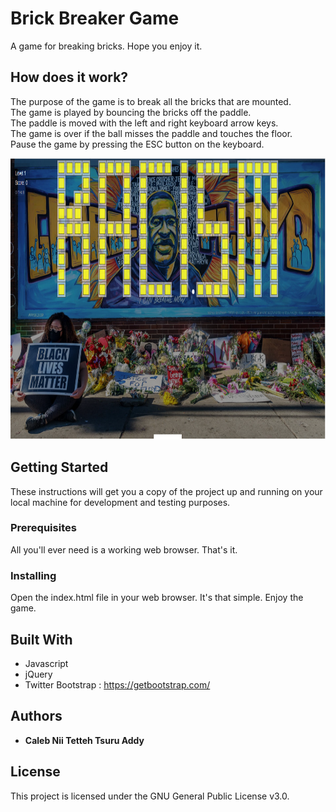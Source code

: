 # Brick Breaker Game
A game for breaking bricks.
Hope you enjoy it.  

How does it work?
-----------------
The purpose of the game is to break all the bricks that are mounted.<br>
The game is played by bouncing the bricks off the paddle.<br>
The paddle is moved with the left and right keyboard arrow keys.<br>
The game is over if the ball misses the paddle and touches the floor.<br> 
Pause the game by pressing the ESC button on the keyboard. 
 
<img width="1345px" height="450px"  src ="img/img.png">
 
## Getting Started

These instructions will get you a copy of the project up and running on your local machine for development and testing purposes. 

### Prerequisites

All you'll ever need is a working web browser. That's it.

### Installing
Open the index.html file in your web browser. It's that simple. Enjoy the game.  
 
## Built With

* Javascript 
* jQuery
* Twitter Bootstrap : https://getbootstrap.com/ 

## Authors 

* **Caleb Nii Tetteh Tsuru Addy** 
 
## License

This project is licensed under the GNU General Public License v3.0.
